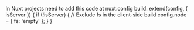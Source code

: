 In Nuxt projects need to add this code at nuxt.config build:
    extend(config, { isServer }) {
      if (!isServer) {
        // Exclude fs in the client-side build
        config.node = {
          fs: 'empty'
        };
      }
    }